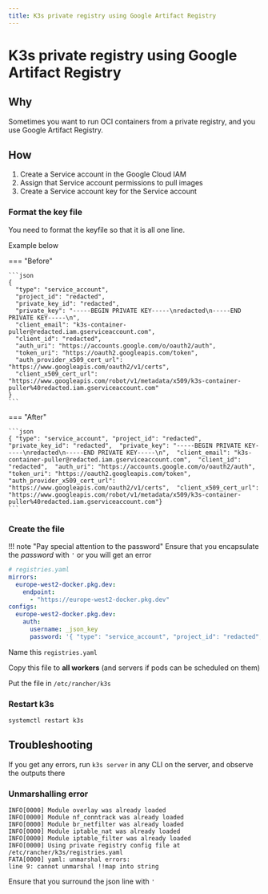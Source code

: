 ```yaml
---
title: K3s private registry using Google Artifact Registry
---
```


# K3s private registry using Google Artifact Registry

## Why

Sometimes you want to run OCI containers from a private registry, and you use Google Artifact Registry.

## How

1. Create a Service account in the Google Cloud IAM
2. Assign that Service account permissions to pull images
3. Create a Service account key for the Service account

### Format the key file

You need to format the keyfile so that it is all one line.

Example below

=== "Before"

    ```json
    {
      "type": "service_account",
      "project_id": "redacted",
      "private_key_id": "redacted",
      "private_key": "-----BEGIN PRIVATE KEY-----\nredacted\n-----END PRIVATE KEY-----\n",
      "client_email": "k3s-container-puller@redacted.iam.gserviceaccount.com",
      "client_id": "redacted",
      "auth_uri": "https://accounts.google.com/o/oauth2/auth",
      "token_uri": "https://oauth2.googleapis.com/token",
      "auth_provider_x509_cert_url": "https://www.googleapis.com/oauth2/v1/certs",
      "client_x509_cert_url": "https://www.googleapis.com/robot/v1/metadata/x509/k3s-container-puller%40redacted.iam.gserviceaccount.com"
    }
    ```

=== "After"

    ```json
    { "type": "service_account", "project_id": "redacted",  "private_key_id": "redacted",  "private_key": "-----BEGIN PRIVATE KEY-----\nredacted\n-----END PRIVATE KEY-----\n",  "client_email": "k3s-container-puller@redacted.iam.gserviceaccount.com",  "client_id": "redacted",  "auth_uri": "https://accounts.google.com/o/oauth2/auth",  "token_uri": "https://oauth2.googleapis.com/token",  "auth_provider_x509_cert_url": "https://www.googleapis.com/oauth2/v1/certs",  "client_x509_cert_url": "https://www.googleapis.com/robot/v1/metadata/x509/k3s-container-puller%40redacted.iam.gserviceaccount.com"}
    ```

### Create the file

!!! note "Pay special attention to the password"
    Ensure that you encapsulate the _password_ with `'` or you will get an error

```yaml
# registries.yaml
mirrors:
  europe-west2-docker.pkg.dev:
    endpoint:
      - "https://europe-west2-docker.pkg.dev"
configs:
  europe-west2-docker.pkg.dev:
    auth:
      username: _json_key
      password: '{ "type": "service_account", "project_id": "redacted",  "private_key_id": "redacted",  "private_key": "-----BEGIN PRIVATE KEY-----\nredacted\n-----END PRIVATE KEY-----\n",  "client_email": "k3s-container-puller@redacted.iam.gserviceaccount.com",  "client_id": "redacted",  "auth_uri": "https://accounts.google.com/o/oauth2/auth",  "token_uri": "https://oauth2.googleapis.com/token",  "auth_provider_x509_cert_url": "https://www.googleapis.com/oauth2/v1/certs",  "client_x509_cert_url": "https://www.googleapis.com/robot/v1/metadata/x509/k3s-container-puller%40redacted.iam.gserviceaccount.com"}'
```

Name this `registries.yaml`

Copy this file to **all workers** (and servers if pods can be scheduled on them)

Put the file in `/etc/rancher/k3s`

### Restart k3s

```shell
systemctl restart k3s
```

## Troubleshooting

If you get any errors, run `k3s server` in any CLI on the server, and observe the outputs there

### Unmarshalling error

```text
INFO[0000] Module overlay was already loaded
INFO[0000] Module nf_conntrack was already loaded
INFO[0000] Module br_netfilter was already loaded
INFO[0000] Module iptable_nat was already loaded
INFO[0000] Module iptable_filter was already loaded
INFO[0000] Using private registry config file at /etc/rancher/k3s/registries.yaml
FATA[0000] yaml: unmarshal errors:
line 9: cannot unmarshal !!map into string
```

Ensure that you surround the json line with `'`
